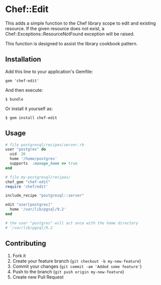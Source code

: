 # Chef::Edit

This adds a simple function to the Chef library scope to
edit and existing resource. If the given resource does not exist, 
a Chef::Exceptions::ResourceNotFound exception will be raised.

This function is designed to assist the library cookbook pattern.

## Installation

Add this line to your application's Gemfile:

    gem 'chef-edit'

And then execute:

    $ bundle

Or install it yourself as:

    $ gem install chef-edit

## Usage

```Ruby
# file postgresql/recipes/server.rb
user "postgres" do
  uid  26
  home '/home/postgres'
  supports  :manage_home => true
end

# file my-postgresql/recipes/
chef_gem "chef-edit"
require 'chef/edit'

include_recipe "postgresql::server"

edit "user[postgres]"
  home '/var/lib/pgsql/9.2'
end

# the user "postgres" will act once with the home directory
# '/var/lib/pgsql/9.2
```


## Contributing

1. Fork it
2. Create your feature branch (`git checkout -b my-new-feature`)
3. Commit your changes (`git commit -am 'Added some feature'`)
4. Push to the branch (`git push origin my-new-feature`)
5. Create new Pull Request
